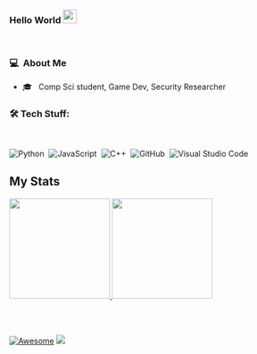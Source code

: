 ### Hello World <img src="https://media.giphy.com/media/hvRJCLFzcasrR4ia7z/giphy.gif" width="25px">

<br />

### 💻 &nbsp;About Me 

- 🎓 &nbsp; Comp Sci student, Game Dev, Security Researcher


### 🛠 Tech Stuff: 

<br />

![Python](https://img.shields.io/badge/-Python-05122A?style=flat&logo=python)&nbsp;
![JavaScript](https://img.shields.io/badge/-JavaScript-05122A?style=flat&logo=javascript)&nbsp;
![C++](https://img.shields.io/badge/-C++-05122A?style=flat&logo=C%2B%2B&logoColor=00599C)&nbsp;
![GitHub](https://img.shields.io/badge/-GitHub-05122A?style=flat&logo=github)&nbsp;
![Visual Studio Code](https://img.shields.io/badge/-Visual%20Studio%20Code-05122A?style=flat&logo=visual-studio-code&logoColor=007ACC)&nbsp;


## My Stats
<p>
<a href="https://github.com/AVS1508">
  <img height="180em" src="https://github-readme-stats.vercel.app/api?username=0xCruel&show_icons=true&theme=radical" />
  <img height="180em" src="https://github-readme-stats-eight-theta.vercel.app/api/top-langs/?username=0xCruel&theme=radical&layout=compact&exclude_lang=java+r" />
</a>
</p>

<br />
<br />

[![Awesome](https://awesome.re/badge.svg)](https://awesome.re) ![](https://komarev.com/ghpvc/?username=CruelSec&color=red)
